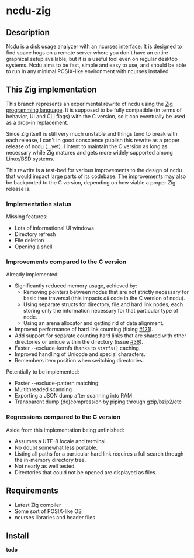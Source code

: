 # ncdu-zig

## Description

Ncdu is a disk usage analyzer with an ncurses interface. It is designed to find
space hogs on a remote server where you don't have an entire graphical setup
available, but it is a useful tool even on regular desktop systems. Ncdu aims
to be fast, simple and easy to use, and should be able to run in any minimal
POSIX-like environment with ncurses installed.

## This Zig implementation

This branch represents an experimental rewrite of ncdu using the [Zig
programming language](https://ziglang.org/). It is supposed to be fully
compatible (in terms of behavior, UI and CLI flags) with the C version, so it
can eventually be used as a drop-in replacement.

Since Zig itself is still very much unstable and things tend to break with each
release, I can't in good conscience publish this rewrite as a proper release of
ncdu (...yet). I intent to maintain the C version as long as necessary while
Zig matures and gets more widely supported among Linux/BSD systems. 

This rewrite is a test-bed for various improvements to the design of ncdu that
would impact large parts of its codebase. The improvements may also be
backported to the C version, depending on how viable a proper Zig release is.

### Implementation status

Missing features:

- Lots of informational UI windows
- Directory refresh
- File deletion
- Opening a shell

### Improvements compared to the C version

Already implemented:

- Significantly reduced memory usage, achieved by:
  - Removing pointers between nodes that are not strictly necessary for basic
    tree traversal (this impacts *all* code in the C version of ncdu).
  - Using separate structs for directory, file and hard link nodes, each storing
    only the information necessary for that particular type of node.
  - Using an arena allocator and getting rid of data alignment.
- Improved performance of hard link counting (fixing
  [#121](https://code.blicky.net/yorhel/ncdu/issues/121)).
- Add support for separate counting hard links that are shared with other
  directories or unique within the directory (issue
  [#36](https://code.blicky.net/yorhel/ncdu/issues/36)).
- Faster --exclude-kernfs thanks to `statfs()` caching.
- Improved handling of Unicode and special characters.
- Remembers item position when switching directories.

Potentially to be implemented:

- Faster --exclude-pattern matching
- Multithreaded scanning
- Exporting a JSON dump after scanning into RAM
- Transparent dump (de)compression by piping through gzip/bzip2/etc

### Regressions compared to the C version

Aside from this implementation being unfinished:

- Assumes a UTF-8 locale and terminal.
- No doubt somewhat less portable.
- Listing all paths for a particular hard link requires a full search through
  the in-memory directory tree.
- Not nearly as well tested.
- Directories that could not be opened are displayed as files.

## Requirements

- Latest Zig compiler
- Some sort of POSIX-like OS
- ncurses libraries and header files

## Install

**todo**
